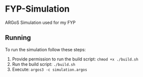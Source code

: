 # FYP-Simulation
ARGoS Simulation used for my FYP

## Running

To run the simulation follow these steps:

1. Provide permission to run the build script: `chmod +x ./build.sh`
2. Run the build script: `./build.sh`
3. Execute: `argos3 -c simulation.argos`